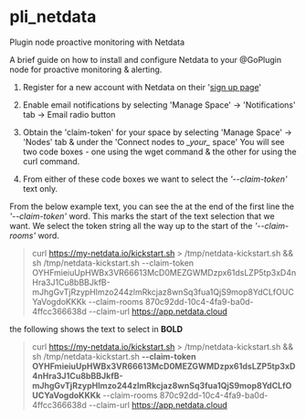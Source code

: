 # pli_netdata
Plugin node proactive monitoring with Netdata

A brief guide on how to install and configure Netdata to your @GoPlugin node for proactive monitoring & alerting.


  1. Register for a new account with Netdata on their '[sign up page](https://app.netdata.cloud/?utm_source=website&utm_content=top_navigation_sign_up)'

  2. Enable email notifications by selecting 'Manage Space' -> 'Notifications' tab -> Email radio button

  3. Obtain the 'claim-token' for your space by selecting 'Manage Space' -> 'Nodes' tab & under the 'Connect nodes to _\_your\__ space'  You will see two code boxes - one using the wget command & the other for using the curl command.

  4. From either of these code boxes we want to select the _'--claim-token'_ text only.

  From the below example text, you can see the at the end of the first line the _'--claim-token'_ word. This marks the start of the text selection that we want.  We select the token string all the way up to the start of the _'--claim-rooms'_ word.

>curl https://my-netdata.io/kickstart.sh > /tmp/netdata-kickstart.sh && sh /tmp/netdata-kickstart.sh --claim-token    OYHFmieiuUpHWBx3VR66613McD0MEZGWMDzpx61dsLZP5tp3xD4nHra3J1Cu8bBBJkfB-mJhgGvTjRzypHlmzo244zlmRkcjaz8wnSq3fua1QjS9mop8YdCLfOUCYaVogdoKKKk --claim-rooms 870c92dd-10c4-4fa9-ba0d-4ffcc366638d --claim-url https://app.netdata.cloud


the following shows the text to select in **BOLD**

>curl https://my-netdata.io/kickstart.sh > /tmp/netdata-kickstart.sh && sh /tmp/netdata-kickstart.sh **--claim-token    OYHFmieiuUpHWBx3VR66613McD0MEZGWMDzpx61dsLZP5tp3xD4nHra3J1Cu8bBBJkfB-mJhgGvTjRzypHlmzo244zlmRkcjaz8wnSq3fua1QjS9mop8YdCLfOUCYaVogdoKKKk** --claim-rooms 870c92dd-10c4-4fa9-ba0d-4ffcc366638d --claim-url https://app.netdata.cloud